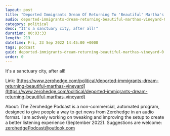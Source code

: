 ```yaml
---
layout: post
title: "Deported Immigrants Dream Of Returning To 'Beautiful' Martha's Vineyard"
audio: deported-immigrants-dream-returning-beautiful-marthas-vineyard-0
category: political
desc: "It's a sanctuary city, after all!"
duration: 00:03:33
length: 213
datetime: Fri, 23 Sep 2022 14:45:00 +0000
tags: podcast
guid: deported-immigrants-dream-returning-beautiful-marthas-vineyard-0
order: 0
---
```

It's a sanctuary city, after all!

Link: [https://www.zerohedge.com/political/deported-immigrants-dream-returning-beautiful-marthas-vineyard](https://www.zerohedge.com/political/deported-immigrants-dream-returning-beautiful-marthas-vineyard)

About: The Zerohedge Podcast is a non-commercial, automated program, designed to give people a way to get news from Zerohedge in an audio format.  I am actively working on tweaking and improving the setup to create a better listening experience (September 2022).  Suggestions are welcome: [zerohedgePodcast@outlook.com](mailto:zerohedgePodcast@outlook.com)